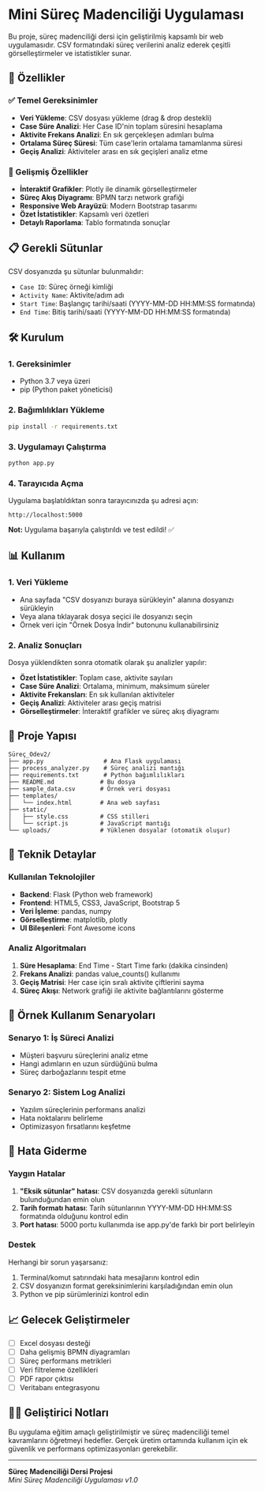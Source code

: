 # Mini Süreç Madenciliği Uygulaması

Bu proje, süreç madenciliği dersi için geliştirilmiş kapsamlı bir web uygulamasıdır. CSV formatındaki süreç verilerini analiz ederek çeşitli görselleştirmeler ve istatistikler sunar.

## 🚀 Özellikler

### ✅ Temel Gereksinimler
- **Veri Yükleme**: CSV dosyası yükleme (drag & drop destekli)
- **Case Süre Analizi**: Her Case ID'nin toplam süresini hesaplama
- **Aktivite Frekans Analizi**: En sık gerçekleşen adımları bulma
- **Ortalama Süreç Süresi**: Tüm case'lerin ortalama tamamlanma süresi
- **Geçiş Analizi**: Aktiviteler arası en sık geçişleri analiz etme

### 🎨 Gelişmiş Özellikler
- **İnteraktif Grafikler**: Plotly ile dinamik görselleştirmeler
- **Süreç Akış Diyagramı**: BPMN tarzı network grafiği
- **Responsive Web Arayüzü**: Modern Bootstrap tasarımı
- **Özet İstatistikler**: Kapsamlı veri özetleri
- **Detaylı Raporlama**: Tablo formatında sonuçlar

## 📋 Gerekli Sütunlar

CSV dosyanızda şu sütunlar bulunmalıdır:
- `Case ID`: Süreç örneği kimliği
- `Activity Name`: Aktivite/adım adı
- `Start Time`: Başlangıç tarihi/saati (YYYY-MM-DD HH:MM:SS formatında)
- `End Time`: Bitiş tarihi/saati (YYYY-MM-DD HH:MM:SS formatında)

## 🛠️ Kurulum

### 1. Gereksinimler
- Python 3.7 veya üzeri
- pip (Python paket yöneticisi)

### 2. Bağımlılıkları Yükleme
```bash
pip install -r requirements.txt
```

### 3. Uygulamayı Çalıştırma
```bash
python app.py
```

### 4. Tarayıcıda Açma
Uygulama başlatıldıktan sonra tarayıcınızda şu adresi açın:
```
http://localhost:5000
```

**Not:** Uygulama başarıyla çalıştırıldı ve test edildi! ✅

## 📊 Kullanım

### 1. Veri Yükleme
- Ana sayfada "CSV dosyanızı buraya sürükleyin" alanına dosyanızı sürükleyin
- Veya alana tıklayarak dosya seçici ile dosyanızı seçin
- Örnek veri için "Örnek Dosya İndir" butonunu kullanabilirsiniz

### 2. Analiz Sonuçları
Dosya yüklendikten sonra otomatik olarak şu analizler yapılır:
- **Özet İstatistikler**: Toplam case, aktivite sayıları
- **Case Süre Analizi**: Ortalama, minimum, maksimum süreler
- **Aktivite Frekansları**: En sık kullanılan aktiviteler
- **Geçiş Analizi**: Aktiviteler arası geçiş matrisi
- **Görselleştirmeler**: İnteraktif grafikler ve süreç akış diyagramı

## 📁 Proje Yapısı

```
Süreç_Ödev2/
├── app.py                 # Ana Flask uygulaması
├── process_analyzer.py    # Süreç analizi mantığı
├── requirements.txt       # Python bağımlılıkları
├── README.md             # Bu dosya
├── sample_data.csv       # Örnek veri dosyası
├── templates/
│   └── index.html        # Ana web sayfası
├── static/
│   ├── style.css         # CSS stilleri
│   └── script.js         # JavaScript mantığı
└── uploads/              # Yüklenen dosyalar (otomatik oluşur)
```

## 🔧 Teknik Detaylar

### Kullanılan Teknolojiler
- **Backend**: Flask (Python web framework)
- **Frontend**: HTML5, CSS3, JavaScript, Bootstrap 5
- **Veri İşleme**: pandas, numpy
- **Görselleştirme**: matplotlib, plotly
- **UI Bileşenleri**: Font Awesome icons

### Analiz Algoritmaları
1. **Süre Hesaplama**: End Time - Start Time farkı (dakika cinsinden)
2. **Frekans Analizi**: pandas value_counts() kullanımı
3. **Geçiş Matrisi**: Her case için sıralı aktivite çiftlerini sayma
4. **Süreç Akışı**: Network grafiği ile aktivite bağlantılarını gösterme

## 🎯 Örnek Kullanım Senaryoları

### Senaryo 1: İş Süreci Analizi
- Müşteri başvuru süreçlerini analiz etme
- Hangi adımların en uzun sürdüğünü bulma
- Süreç darboğazlarını tespit etme

### Senaryo 2: Sistem Log Analizi
- Yazılım süreçlerinin performans analizi
- Hata noktalarını belirleme
- Optimizasyon fırsatlarını keşfetme

## 🚨 Hata Giderme

### Yaygın Hatalar
1. **"Eksik sütunlar" hatası**: CSV dosyanızda gerekli sütunların bulunduğundan emin olun
2. **Tarih formatı hatası**: Tarih sütunlarının YYYY-MM-DD HH:MM:SS formatında olduğunu kontrol edin
3. **Port hatası**: 5000 portu kullanımda ise app.py'de farklı bir port belirleyin

### Destek
Herhangi bir sorun yaşarsanız:
1. Terminal/komut satırındaki hata mesajlarını kontrol edin
2. CSV dosyanızın format gereksinimlerini karşıladığından emin olun
3. Python ve pip sürümlerinizi kontrol edin

## 📈 Gelecek Geliştirmeler

- [ ] Excel dosyası desteği
- [ ] Daha gelişmiş BPMN diyagramları
- [ ] Süreç performans metrikleri
- [ ] Veri filtreleme özellikleri
- [ ] PDF rapor çıktısı
- [ ] Veritabanı entegrasyonu

## 👨‍💻 Geliştirici Notları

Bu uygulama eğitim amaçlı geliştirilmiştir ve süreç madenciliği temel kavramlarını öğretmeyi hedefler. Gerçek üretim ortamında kullanım için ek güvenlik ve performans optimizasyonları gerekebilir.

---

**Süreç Madenciliği Dersi Projesi**  
*Mini Süreç Madenciliği Uygulaması v1.0*
